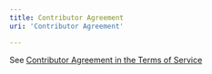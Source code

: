 ```yaml
---
title: Contributor Agreement
uri: 'Contributor Agreement'

---
```

See [Contributor Agreement in the Terms of Service](http://docs.webplatform.org/wiki/MediaWiki:Site-terms-of-service)